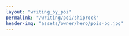 ```yaml
---
layout: "writing_by_poi"
permalink: "/writing/poi/shiprock"
header-img: "assets/owner/hero/pois-bg.jpg"
---
```

